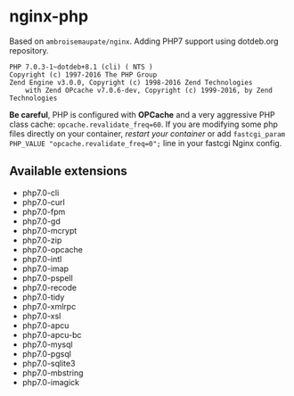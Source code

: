 # nginx-php

Based on `ambroisemaupate/nginx`.
Adding PHP7 support using dotdeb.org repository.

```
PHP 7.0.3-1~dotdeb+8.1 (cli) ( NTS )
Copyright (c) 1997-2016 The PHP Group
Zend Engine v3.0.0, Copyright (c) 1998-2016 Zend Technologies
    with Zend OPcache v7.0.6-dev, Copyright (c) 1999-2016, by Zend Technologies
```

**Be careful**, PHP is configured with **OPCache** and a very aggressive PHP class cache: `opcache.revalidate_freq=60`.
If you are modifying some php files directly on your container, *restart your container*
or add `fastcgi_param PHP_VALUE "opcache.revalidate_freq=0";` line in your fastcgi Nginx config.

## Available extensions

- php7.0-cli
- php7.0-curl
- php7.0-fpm
- php7.0-gd
- php7.0-mcrypt
- php7.0-zip
- php7.0-opcache
- php7.0-intl
- php7.0-imap
- php7.0-pspell
- php7.0-recode
- php7.0-tidy
- php7.0-xmlrpc
- php7.0-xsl
- php7.0-apcu
- php7.0-apcu-bc
- php7.0-mysql
- php7.0-pgsql
- php7.0-sqlite3
- php7.0-mbstring
- php7.0-imagick